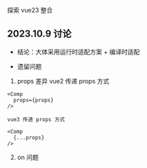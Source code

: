 探索 vue23 整合

## 2023.10.9 讨论

- 结论：大体采用运行时适配方案 + 编译时适配

- 遗留问题
1. props 差异
  vue2 传递 props 方式
  ```vue
  <Comp
    props={props}
  />
  ```
    vue3 传递 props 方式
  ```vue
  <Comp
    {...props}
  />
  ```

2. on 问题